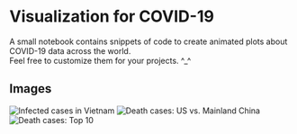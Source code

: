 # Visualization for COVID-19

A small notebook contains snippets of code to create animated plots about COVID-19 data across the world.  
Feel free to customize them for your projects. ^_^

## Images

![Infected cases in Vietnam](https://github.com/ngdthanh2000/covid19-visualization/blob/main/images/oneline.gif?raw=true)
![Death cases: US vs. Mainland China](https://github.com/ngdthanh2000/covid19-visualization/blob/main/images/twolines.gif?raw=true)
![Death cases: Top 10](https://github.com/ngdthanh2000/covid19-visualization/blob/main/images/top10.gif?raw=true)